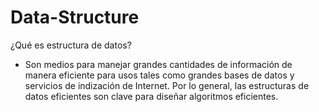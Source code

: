 # Data-Structure
¿Qué es estructura de datos?

- Son medios para manejar grandes cantidades de información de manera eficiente para usos tales como grandes bases de datos y servicios de indización de Internet. 
Por lo general, las estructuras de datos eficientes son clave para diseñar algoritmos eficientes.
